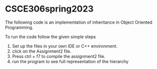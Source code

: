 # CSCE306spring2023

The following code is an implementation of inheritance in Object Oriented Programming. 

To run the code follow the given simple steps
1. Set up the files in your own IDE or C++ environment. 
2. click on  the Assignment2 file. 
3. Press ctrl + f7 to compile the assignment2 file.
4. run the program to see full representation of the hierarchy
